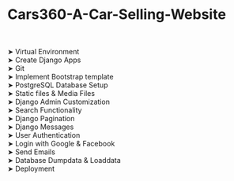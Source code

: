 # Cars360-A-Car-Selling-Website
<br>

➤ Virtual Environment<br>
➤ Create Django Apps<br>
➤ Git<br>
➤ Implement Bootstrap template<br>
➤ PostgreSQL Database Setup<br>
➤ Static files & Media Files<br>
➤ Django Admin Customization<br>
➤ Search Functionality<br>
➤ Django Pagination<br>
➤ Django Messages<br>
➤ User Authentication<br>
➤ Login with Google & Facebook<br>
➤ Send Emails<br>
➤ Database Dumpdata & Loaddata<br>
➤ Deployment<br>
